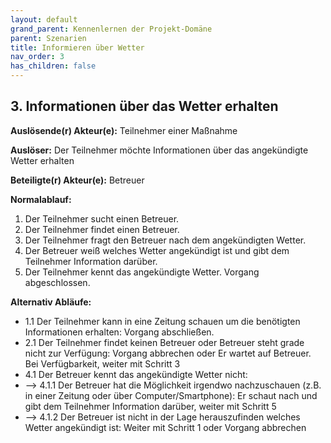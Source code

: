 ```yaml
---
layout: default
grand_parent: Kennenlernen der Projekt-Domäne
parent: Szenarien
title: Informieren über Wetter
nav_order: 3
has_children: false
---
```



## 3. Informationen über das Wetter erhalten

**Auslösende(r) Akteur(e):**   Teilnehmer einer Maßnahme

**Auslöser:** Der Teilnehmer möchte Informationen über das angekündigte Wetter erhalten

**Beteiligte(r) Akteur(e):**   Betreuer 

**Normalablauf:**
1. Der Teilnehmer sucht einen Betreuer.
2. Der Teilnehmer findet einen Betreuer. 
3. Der Teilnehmer fragt den Betreuer nach dem angekündigten Wetter.
4. Der Betreuer weiß welches Wetter angekündigt ist und gibt dem Teilnehmer Information darüber. 
5. Der Teilnehmer kennt das angekündigte Wetter. Vorgang abgeschlossen.

**Alternativ Abläufe:**
* 1.1 Der Teilnehmer kann in eine Zeitung schauen um die benötigten Informationen erhalten: Vorgang abschließen.
* 2.1  Der Teilnehmer findet keinen Betreuer oder Betreuer steht grade nicht zur Verfügung: 
Vorgang abbrechen oder Er wartet auf Betreuer. Bei Verfügbarkeit, weiter mit Schritt 3
* 4.1 Der Betreuer kennt das angekündigte Wetter nicht:
* --> 4.1.1 Der Betreuer hat die Möglichkeit irgendwo nachzuschauen (z.B. in einer Zeitung oder über Computer/Smartphone): Er schaut nach und gibt dem Teilnehmer Information darüber, weiter mit Schritt 5
* --> 4.1.2 Der Betreuer ist nicht in der Lage herauszufinden welches Wetter angekündigt ist: Weiter mit Schritt 1 oder Vorgang abbrechen

